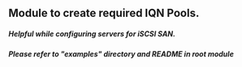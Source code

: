 ## Module to create required IQN Pools.
##### Helpful while configuring servers for iSCSI SAN.
##### Please refer to "examples" directory and README in root module
